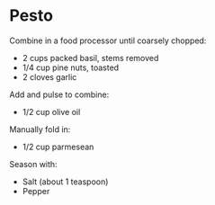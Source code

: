 Pesto
=====

Combine in a food processor until coarsely chopped:

- 2 cups packed basil, stems removed
- 1/4 cup pine nuts, toasted
- 2 cloves garlic

Add and pulse to combine:

- 1/2 cup olive oil

Manually fold in:

- 1/2 cup parmesean

Season with:

- Salt (about 1 teaspoon)
- Pepper
